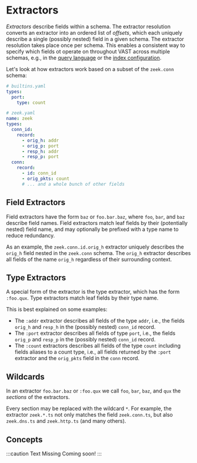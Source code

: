 # Extractors

*Extractors* describe fields within a schema. The extractor resolution converts
an extractor into an ordered list of *offsets*, which each uniquely describe a
single (possibly nested) field in a given schema. The extractor resolution takes
place once per schema. This enables a consistent way to specify which fields ot
operate on throughout VAST across multiple schemas, e.g., in the [query
language](/docs/understand-vast/query-language/) or the [index
configuration](/docs/setup-vast/tune#tune-sketch-parameters).

Let's look at how extractors work based on a subset of the `zeek.conn` schema:

```yaml
# builtins.yaml
types:
  port:
    type: count
```

```yaml
# zeek.yaml
name: zeek
types:
  conn_id:
    record:
      - orig_h: addr
      - orig_p: port
      - resp_h: addr
      - resp_p: port
  conn:
    record:
      - id: conn_id
      - orig_pkts: count
      # ... and a whole bunch of other fields
```

## Field Extractors

Field extractors have the form `baz` or `foo.bar.baz`, where `foo`, `bar`, and
`baz` describe field names. Field extractors match leaf fields by their
(potentially nested) field name, and may optionally be prefixed with a type
name to reduce redundancy.

As an example, the `zeek.conn.id.orig_h` extractor uniquely describes the
`orig_h` field nested in the `zeek.conn` schema. The `orig_h` extractor
describes all fields of the name `orig_h` regardless of their surrounding
context.

## Type Extractors

A special form of the extractor is the type extractor, which has the form
`:foo.qux`. Type extractors match leaf fields by their type name.

This is best explained on some examples:
- The `:addr` extractor describes all fields of the type `addr`, i.e., the
  fields `orig_h` and `resp_h` in the (possibly nested) `conn_id` record.
- The `:port` extractor describes all fields of type `port`, i.e., the fields
  `orig_p` and `resp_p` in the (possibly nested) `conn_id` record.
- The `:count` extractors describes all fields of the type `count` including
  fields aliases to a count type, i.e., all fields returned by the `:port`
  extractor and the `orig_pkts` field in the `conn` record.

## Wildcards

In an extractor `foo.bar.baz` or `:foo.qux` we call `foo`, `bar`, `baz`, and
`qux` the _sections_ of the extractors.

Every section may be replaced with the wildcard `*`. For example, the extractor
`zeek.*.ts` not only matches the field `zeek.conn.ts`, but also `zeek.dns.ts`
and `zeek.http.ts` (and many others).

## Concepts

:::caution Text Missing
Coming soon!
:::
